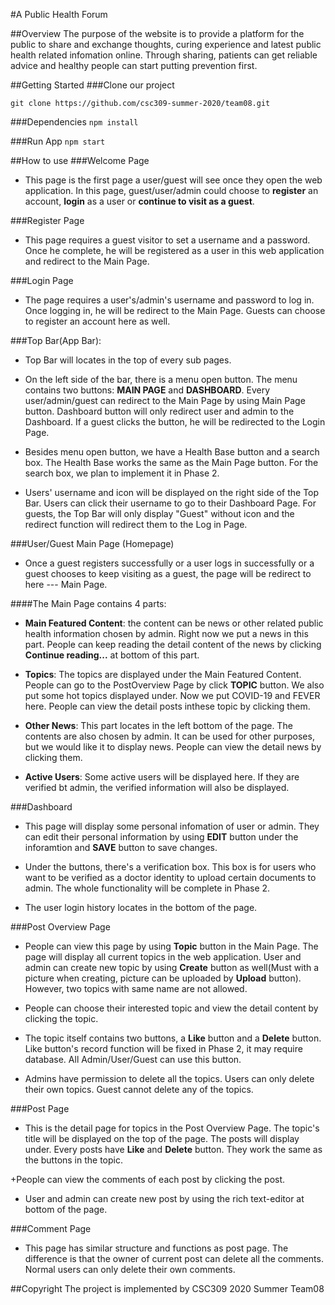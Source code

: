 #A Public Health Forum

##Overview
The purpose of the website is to provide a platform for the public to share and exchange thoughts, curing experience and latest public health related infomation online. Through sharing, patients can get reliable advice and healthy people can start putting prevention first.

##Getting Started
###Clone our project

`git clone https://github.com/csc309-summer-2020/team08.git`

###Dependencies
`npm install`

###Run App
`npm start`

##How to use
###Welcome Page
+ This page is the first page a user/guest will see once they open the web application. In this page, guest/user/admin could choose to **register** an account, **login** as a user or **continue to visit as a guest**.

###Register Page
+ This page requires a guest visitor to set a username and a password. Once he complete, he will be registered as a user in this web application and redirect to the Main Page.

###Login Page
+ The page requires a user's/admin's username and password to log in. Once logging in, he will be redirect to the Main Page. Guests can choose to register an account here as well.

###Top Bar(App Bar): 
+ Top Bar will locates in the top of every sub pages.

+ On the left side of the bar, there is a menu open button. The menu contains two buttons: **MAIN PAGE** and **DASHBOARD**. Every user/admin/guest can redirect to the Main Page by using Main Page button. Dashboard button will only redirect user and admin to the Dashboard. If a guest clicks the button, he will be redirected to the Login Page. 

+ Besides menu open button, we have a Health Base button and a search box. The Health Base works the same as the Main Page button. For the search box, we plan to implement it in Phase 2.

+ Users' username and icon will be displayed on the right side of the Top Bar. Users can click their username to go to their Dashboard Page. For guests, the Top Bar will only display "Guest" without icon and the redirect function will redirect them to the Log in Page.

###User/Guest Main Page (Homepage)
+ Once a guest registers successfully or a user logs in successfully or a guest chooses to keep visiting as a guest, the page will be redirect to here --- Main Page.

####The Main Page contains 4 parts:

+ **Main Featured Content**: the content can be news or other related public health information chosen by admin. Right now we put a news in this part. People can keep reading the detail content of the news by clicking **Continue reading...** at bottom of this part.

+ **Topics**: The topics are displayed under the Main Featured Content. People can go to the PostOverview Page by click **TOPIC** button. We also put some hot topics displayed under. Now we put COVID-19 and FEVER here. People can view the detail posts inthese topic by clicking them.

+ **Other News**: This part locates in the left bottom of the page. The contents are also chosen by admin. It can be used for other purposes, but we would like it to display news. People can view the detail news by clicking them.

+ **Active Users**: Some active users will be displayed here. If they are verified bt admin, the verified information will also be displayed.

###Dashboard
+ This page will display some personal infomation of user or admin. They can edit their personal information by using **EDIT** button under the inforamtion and **SAVE** button to save changes.
+ Under the buttons, there's a verification box. This box is for users who want to be verified as a doctor identity to upload certain documents to admin. The whole functionality will be complete in Phase 2.

+ The user login history locates in the bottom of the page.

###Post Overview Page
+ People can view this page by using **Topic** button in the Main Page. The page will display all current topics in the web application. User and admin can create new topic by using **Create** button as well(Must with a picture when creating, picture can be uploaded by **Upload** button). However, two topics with same name are not allowed.

+ People can choose their interested topic and view the detail content by clicking the topic.

+ The topic itself contains two buttons, a **Like** button and a **Delete** button. Like button's record function will be fixed in Phase 2, it may require database. All Admin/User/Guest can use this button.

+ Admins have permission to delete all the topics. Users can only delete their own topics. Guest cannot delete any of the topics.  

###Post Page
+ This is the detail page for topics in the Post Overview Page. The topic's title will be displayed on the top of the page. The posts will display under. Every posts have **Like** and **Delete** button. They work the same as the buttons in the topic.

+People can view the comments of each post by clicking the post.

+ User and admin can create new post by using the rich text-editor at bottom of the page.

###Comment Page
+ This page has similar structure and functions as post page. The difference is that the owner of current post can delete all the comments. Normal users can only delete their own comments.

##Copyright
The project is implemented by CSC309 2020 Summer Team08